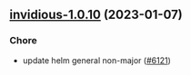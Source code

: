 

## [invidious-1.0.10](https://github.com/truecharts/charts/compare/invidious-1.0.9...invidious-1.0.10) (2023-01-07)

### Chore

- update helm general non-major ([#6121](https://github.com/truecharts/charts/issues/6121))
  
  